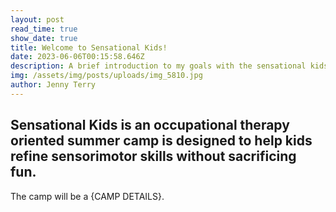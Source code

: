 ```yaml
---
layout: post
read_time: true
show_date: true
title: Welcome to Sensational Kids!
date: 2023-06-06T00:15:58.646Z
description: A brief introduction to my goals with the sensational kids program.
img: /assets/img/posts/uploads/img_5810.jpg
author: Jenny Terry
---
```

## Sensational Kids is an occupational therapy oriented summer camp is designed to help kids refine sensorimotor skills without sacrificing fun.

The camp will be a {CAMP DETAILS}.